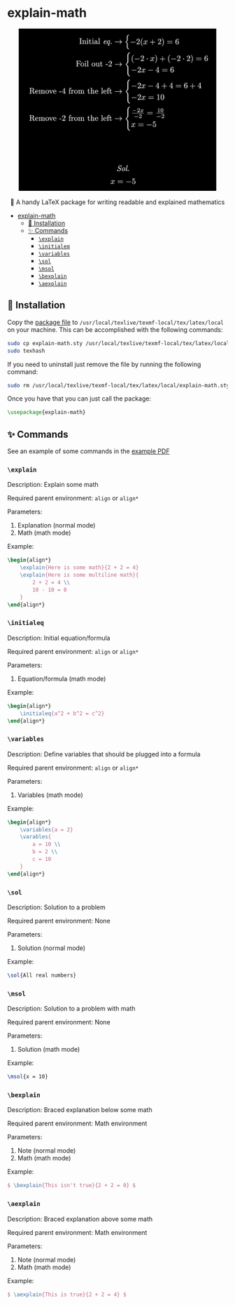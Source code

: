 # explain-math

<div align="center">
  <img alt="logo" src="./example.jpg" height="370px">
  <p>🧮 A handy LaTeX package for writing readable and explained mathematics</p>
</div>

- [explain-math](#explain-math)
  - [🚀 Installation](#-installation)
  - [✨ Commands](#-commands)
    - [`\explain`](#explain)
    - [`\initialeq`](#initialeq)
    - [`\variables`](#variables)
    - [`\sol`](#sol)
    - [`\msol`](#msol)
    - [`\bexplain`](#bexplain)
    - [`\aexplain`](#aexplain)

## 🚀 Installation

Copy the [package file](explain-math.sty) to `/usr/local/texlive/texmf-local/tex/latex/local` on your machine. This can be accomplished with the following commands:

```bash
sudo cp explain-math.sty /usr/local/texlive/texmf-local/tex/latex/local
sudo texhash
```

If you need to uninstall just remove the file by running the following command:

```bash
sudo rm /usr/local/texlive/texmf-local/tex/latex/local/explain-math.sty
```

Once you have that you can just call the package:

```latex
\usepackage{explain-math}
```

## ✨ Commands

See an example of some commands in the [example PDF](example.pdf)

### `\explain`

Description: Explain some math

Required parent environment: `align` or `align*`

Parameters:

1. Explanation (normal mode)
2. Math (math mode)

Example:

```latex
\begin{align*}
    \explain{Here is some math}{2 + 2 = 4}
    \explain{Here is some multiline math}{
        2 + 2 = 4 \\
        10 - 10 = 0
    }
\end{align*}
```

### `\initialeq`

Description: Initial equation/formula

Required parent environment: `align` or `align*`

Parameters:

1. Equation/formula (math mode)

Example:

```latex
\begin{align*}
    \initialeq{a^2 + b^2 = c^2}
\end{align*}
```

### `\variables`

Description: Define variables that should be plugged into a formula

Required parent environment: `align` or `align*`

Parameters:

1. Variables (math mode)

Example:

```latex
\begin{align*}
    \variables{a = 2}
    \varables{
        a = 10 \\
        b = 2 \\
        c = 10
    }
\end{align*}
```

### `\sol`

Description: Solution to a problem

Required parent environment: None

Parameters:

1. Solution (normal mode)

Example:

```latex
\sol{All real numbers}
```

### `\msol`

Description: Solution to a problem with math

Required parent environment: None

Parameters:

1. Solution (math mode)

Example:

```latex
\msol{x = 10}
```

### `\bexplain`

Description: Braced explanation below some math

Required parent environment: Math environment

Parameters:

1. Note (normal mode)
2. Math (math mode)

Example:

```latex
$ \bexplain{This isn't true}{2 + 2 = 0} $
```

### `\aexplain`

Description: Braced explanation above some math

Required parent environment: Math environment

Parameters:

1. Note (normal mode)
2. Math (math mode)

Example:

```latex
$ \aexplain{This is true}{2 + 2 = 4} $
```
